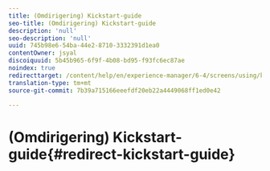 ```yaml
---
title: (Omdirigering) Kickstart-guide
seo-title: (Omdirigering) Kickstart-guide
description: 'null'
seo-description: 'null'
uuid: 745b98e6-54ba-44e2-8710-3332391d1ea0
contentOwner: jsyal
discoiquuid: 5b45b965-6f9f-4b08-bd95-f93fc6ec87ae
noindex: true
redirecttarget: /content/help/en/experience-manager/6-4/screens/using/kickstart-for-aem-screens
translation-type: tm+mt
source-git-commit: 7b39a715166eeefdf20eb22a4449068ff1ed0e42

---
```



# (Omdirigering) Kickstart-guide{#redirect-kickstart-guide}

